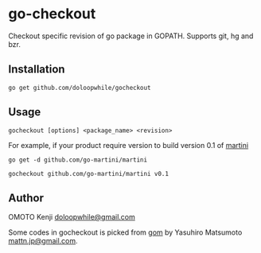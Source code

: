go-checkout
===========

Checkout specific revision of go package in GOPATH.
Supports git, hg and bzr.

Installation
------------
    go get github.com/doloopwhile/gocheckout

Usage
-----
    gocheckout [options] <package_name> <revision>

For example, if your product require version to build version 0.1 of [martini](https://github.com/go-martini/martini)

    go get -d github.com/go-martini/martini

    gocheckout github.com/go-martini/martini v0.1

Author
------
OMOTO Kenji doloopwhile@gmail.com

Some codes in gocheckout is picked from [gom](https://github.com/mattn/gom)
by Yasuhiro Matsumoto mattn.jp@gmail.com.
